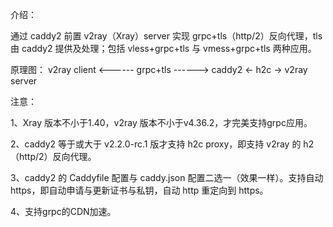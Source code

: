 介绍：

通过 caddy2 前置 v2ray（Xray）server 实现 grpc+tls（http/2）反向代理，tls 由 caddy2 提供及处理；包括 vless+grpc+tls 与 vmess+grpc+tls 两种应用。

原理图： v2ray client <------ grpc+tls ------> caddy2 <- h2c -> v2ray server

注意：

1、Xray 版本不小于1.40，v2ray 版本不小于v4.36.2，才完美支持grpc应用。

2、caddy2 等于或大于 v2.2.0-rc.1 版才支持 h2c proxy，即支持 v2ray 的 h2（http/2）反向代理。

3、caddy2 的 Caddyfile 配置与 caddy.json 配置二选一（效果一样）。支持自动 https，即自动申请与更新证书与私钥，自动 http 重定向到 https。

4、支持grpc的CDN加速。
